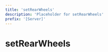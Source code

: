 ```yaml
---
title: 'setRearWheels'
description: 'Placeholder for setRearWheels'
prefix: '[Server]'
---
```


# setRearWheels
